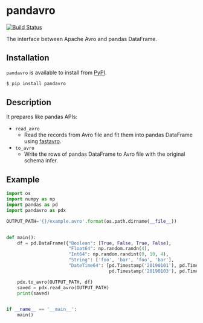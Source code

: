 # pandavro

[![Build Status](https://travis-ci.org/ynqa/pandavro.svg?branch=master)](https://travis-ci.org/ynqa/pandavro)

The interface between Apache Avro and pandas DataFrame.

## Installation

`pandavro` is available to install from [PyPI](https://pypi.org/project/pandavro/).

```bash
$ pip install pandavro
```

## Description

It prepares like pandas APIs:

- `read_avro`
    - Read the records from Avro file and fit them into pandas DataFrame using [fastavro](https://github.com/tebeka/fastavro).
- `to_avro`
    - Write the rows of pandas DataFrame to Avro file with the original schema infer.

## Example

```python
import os
import numpy as np
import pandas as pd
import pandavro as pdx

OUTPUT_PATH='{}/example.avro'.format(os.path.dirname(__file__))


def main():
    df = pd.DataFrame({"Boolean": [True, False, True, False],
                       "Float64": np.random.randn(4),
                       "Int64": np.random.randint(0, 10, 4),
                       "String": ['foo', 'bar', 'foo', 'bar'],
                       "DateTime64": [pd.Timestamp('20190101'), pd.Timestamp('20190102'),
                                      pd.Timestamp('20190103'), pd.Timestamp('20190104')]})

    pdx.to_avro(OUTPUT_PATH, df)
    saved = pdx.read_avro(OUTPUT_PATH)
    print(saved)


if __name__ == '__main__':
    main()
```
